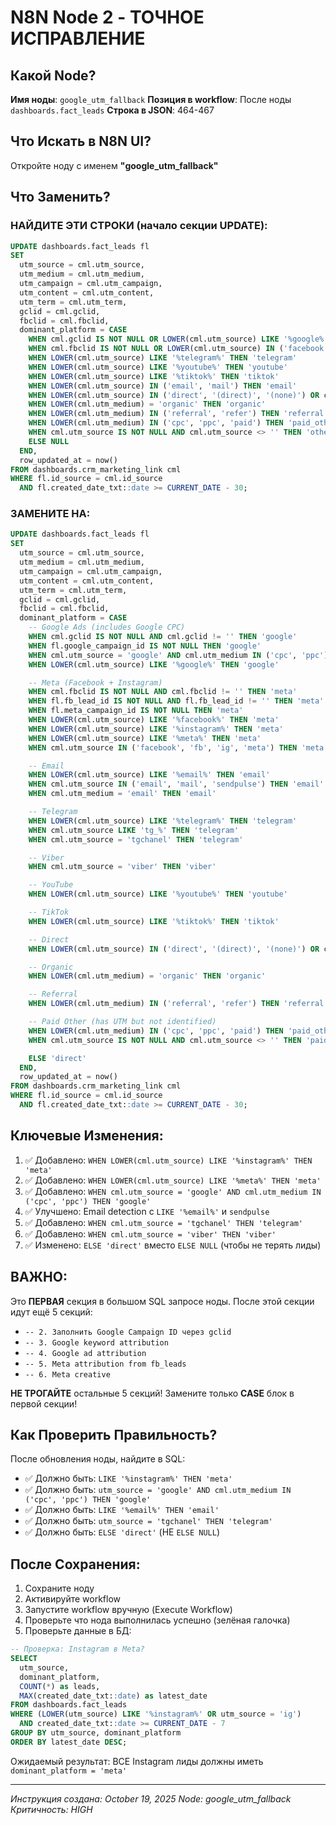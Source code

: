 # N8N Node 2 - ТОЧНОЕ ИСПРАВЛЕНИЕ

## Какой Node?

**Имя ноды**: `google_utm_fallback`
**Позиция в workflow**: После ноды `dashboards.fact_leads`
**Строка в JSON**: 464-467

## Что Искать в N8N UI?

Откройте ноду с именем **"google_utm_fallback"**

## Что Заменить?

### НАЙДИТЕ ЭТИ СТРОКИ (начало секции UPDATE):

```sql
UPDATE dashboards.fact_leads fl
SET
  utm_source = cml.utm_source,
  utm_medium = cml.utm_medium,
  utm_campaign = cml.utm_campaign,
  utm_content = cml.utm_content,
  utm_term = cml.utm_term,
  gclid = cml.gclid,
  fbclid = cml.fbclid,
  dominant_platform = CASE
    WHEN cml.gclid IS NOT NULL OR LOWER(cml.utm_source) LIKE '%google%' THEN 'google'
    WHEN cml.fbclid IS NOT NULL OR LOWER(cml.utm_source) IN ('facebook', 'instagram', 'fb', 'ig', 'meta') THEN 'meta'
    WHEN LOWER(cml.utm_source) LIKE '%telegram%' THEN 'telegram'
    WHEN LOWER(cml.utm_source) LIKE '%youtube%' THEN 'youtube'
    WHEN LOWER(cml.utm_source) LIKE '%tiktok%' THEN 'tiktok'
    WHEN LOWER(cml.utm_source) IN ('email', 'mail') THEN 'email'
    WHEN LOWER(cml.utm_source) IN ('direct', '(direct)', '(none)') OR cml.utm_source IS NULL THEN 'direct'
    WHEN LOWER(cml.utm_medium) = 'organic' THEN 'organic'
    WHEN LOWER(cml.utm_medium) IN ('referral', 'refer') THEN 'referral'
    WHEN LOWER(cml.utm_medium) IN ('cpc', 'ppc', 'paid') THEN 'paid_other'
    WHEN cml.utm_source IS NOT NULL AND cml.utm_source <> '' THEN 'other'
    ELSE NULL
  END,
  row_updated_at = now()
FROM dashboards.crm_marketing_link cml
WHERE fl.id_source = cml.id_source
  AND fl.created_date_txt::date >= CURRENT_DATE - 30;
```

### ЗАМЕНИТЕ НА:

```sql
UPDATE dashboards.fact_leads fl
SET
  utm_source = cml.utm_source,
  utm_medium = cml.utm_medium,
  utm_campaign = cml.utm_campaign,
  utm_content = cml.utm_content,
  utm_term = cml.utm_term,
  gclid = cml.gclid,
  fbclid = cml.fbclid,
  dominant_platform = CASE
    -- Google Ads (includes Google CPC)
    WHEN cml.gclid IS NOT NULL AND cml.gclid != '' THEN 'google'
    WHEN fl.google_campaign_id IS NOT NULL THEN 'google'
    WHEN cml.utm_source = 'google' AND cml.utm_medium IN ('cpc', 'ppc') THEN 'google'
    WHEN LOWER(cml.utm_source) LIKE '%google%' THEN 'google'

    -- Meta (Facebook + Instagram)
    WHEN cml.fbclid IS NOT NULL AND cml.fbclid != '' THEN 'meta'
    WHEN fl.fb_lead_id IS NOT NULL AND fl.fb_lead_id != '' THEN 'meta'
    WHEN fl.meta_campaign_id IS NOT NULL THEN 'meta'
    WHEN LOWER(cml.utm_source) LIKE '%facebook%' THEN 'meta'
    WHEN LOWER(cml.utm_source) LIKE '%instagram%' THEN 'meta'
    WHEN LOWER(cml.utm_source) LIKE '%meta%' THEN 'meta'
    WHEN cml.utm_source IN ('facebook', 'fb', 'ig', 'meta') THEN 'meta'

    -- Email
    WHEN LOWER(cml.utm_source) LIKE '%email%' THEN 'email'
    WHEN cml.utm_source IN ('email', 'mail', 'sendpulse') THEN 'email'
    WHEN cml.utm_medium = 'email' THEN 'email'

    -- Telegram
    WHEN LOWER(cml.utm_source) LIKE '%telegram%' THEN 'telegram'
    WHEN cml.utm_source LIKE 'tg_%' THEN 'telegram'
    WHEN cml.utm_source = 'tgchanel' THEN 'telegram'

    -- Viber
    WHEN cml.utm_source = 'viber' THEN 'viber'

    -- YouTube
    WHEN LOWER(cml.utm_source) LIKE '%youtube%' THEN 'youtube'

    -- TikTok
    WHEN LOWER(cml.utm_source) LIKE '%tiktok%' THEN 'tiktok'

    -- Direct
    WHEN LOWER(cml.utm_source) IN ('direct', '(direct)', '(none)') OR cml.utm_source IS NULL THEN 'direct'

    -- Organic
    WHEN LOWER(cml.utm_medium) = 'organic' THEN 'organic'

    -- Referral
    WHEN LOWER(cml.utm_medium) IN ('referral', 'refer') THEN 'referral'

    -- Paid Other (has UTM but not identified)
    WHEN LOWER(cml.utm_medium) IN ('cpc', 'ppc', 'paid') THEN 'paid_other'
    WHEN cml.utm_source IS NOT NULL AND cml.utm_source <> '' THEN 'paid_other'

    ELSE 'direct'
  END,
  row_updated_at = now()
FROM dashboards.crm_marketing_link cml
WHERE fl.id_source = cml.id_source
  AND fl.created_date_txt::date >= CURRENT_DATE - 30;
```

## Ключевые Изменения:

1. ✅ Добавлено: `WHEN LOWER(cml.utm_source) LIKE '%instagram%' THEN 'meta'`
2. ✅ Добавлено: `WHEN LOWER(cml.utm_source) LIKE '%meta%' THEN 'meta'`
3. ✅ Добавлено: `WHEN cml.utm_source = 'google' AND cml.utm_medium IN ('cpc', 'ppc') THEN 'google'`
4. ✅ Улучшено: Email detection с `LIKE '%email%'` и `sendpulse`
5. ✅ Добавлено: `WHEN cml.utm_source = 'tgchanel' THEN 'telegram'`
6. ✅ Добавлено: `WHEN cml.utm_source = 'viber' THEN 'viber'`
7. ✅ Изменено: `ELSE 'direct'` вместо `ELSE NULL` (чтобы не терять лиды)

## ВАЖНО:

Это **ПЕРВАЯ** секция в большом SQL запросе ноды. После этой секции идут ещё 5 секций:
- `-- 2. Заполнить Google Campaign ID через gclid`
- `-- 3. Google keyword attribution`
- `-- 4. Google ad attribution`
- `-- 5. Meta attribution from fb_leads`
- `-- 6. Meta creative`

**НЕ ТРОГАЙТЕ** остальные 5 секций! Замените только **CASE** блок в первой секции!

## Как Проверить Правильность?

После обновления ноды, найдите в SQL:
- ✅ Должно быть: `LIKE '%instagram%' THEN 'meta'`
- ✅ Должно быть: `utm_source = 'google' AND cml.utm_medium IN ('cpc', 'ppc') THEN 'google'`
- ✅ Должно быть: `LIKE '%email%' THEN 'email'`
- ✅ Должно быть: `utm_source = 'tgchanel' THEN 'telegram'`
- ✅ Должно быть: `ELSE 'direct'` (НЕ `ELSE NULL`)

## После Сохранения:

1. Сохраните ноду
2. Активируйте workflow
3. Запустите workflow вручную (Execute Workflow)
4. Проверьте что нода выполнилась успешно (зелёная галочка)
5. Проверьте данные в БД:

```sql
-- Проверка: Instagram в Meta?
SELECT
  utm_source,
  dominant_platform,
  COUNT(*) as leads,
  MAX(created_date_txt::date) as latest_date
FROM dashboards.fact_leads
WHERE (LOWER(utm_source) LIKE '%instagram%' OR utm_source = 'ig')
  AND created_date_txt::date >= CURRENT_DATE - 7
GROUP BY utm_source, dominant_platform
ORDER BY latest_date DESC;
```

Ожидаемый результат: ВСЕ Instagram лиды должны иметь `dominant_platform = 'meta'`

---

*Инструкция создана: October 19, 2025*
*Node: google_utm_fallback*
*Критичность: HIGH*
